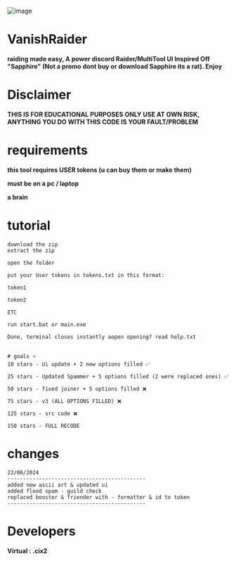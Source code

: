 ![image](https://github.com/vanishgg/VanishRaider/assets/169748142/f5946c99-e943-4787-b008-b00da7a7eb0c)
# VanishRaider
**raiding made easy, A power discord Raider/MultiTool UI Inspired Off "Sapphire" (Not a promo dont buy or download Sapphire its a rat). Enjoy**

# Disclaimer
**THIS IS FOR EDUCATIONAL PURPOSES ONLY USE AT OWN RISK, ANYTHING YOU DO WITH THIS CODE IS YOUR FAULT/PROBLEM**

# requirements
**this tool requires USER tokens (u can buy them or make them)**

**must be on a pc / laptop**

**a brain**

# tutorial
```
download the zip
extract the zip

open the folder

put your User tokens in tokens.txt in this format:

token1

token2

ETC

run start.bat or main.exe

Done, terminal closes instantly aopen opening? read help.txt


# goals ⭐
10 stars - Ui update + 2 new options filled ✅

25 stars - Updated Spammer + 5 options filled (2 were replaced ones) ✅

50 stars - fixed joiner + 5 options filled ❌

75 stars - v3 (ALL OPTIONS FILLED) ❌

125 stars - src code ❌

150 stars - FULL RECODE
```

# changes

```
22/06/2024
--------------------------------------------
added new ascii art & updated ui
added flood spam - guild check
replaced booster & friender with - formatter & id to token
--------------------------------------------
```

# Developers
**Virtual : .cix2**
